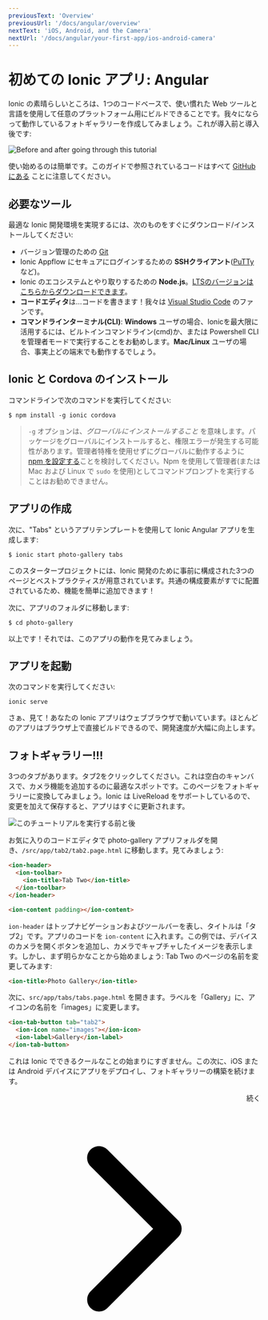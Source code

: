 ```yaml
---
previousText: 'Overview'
previousUrl: '/docs/angular/overview'
nextText: 'iOS, Android, and the Camera'
nextUrl: '/docs/angular/your-first-app/ios-android-camera'
---
```


# 初めての Ionic アプリ: Angular

Ionic の素晴らしいところは、1つのコードベースで、使い慣れた Web ツールと言語を使用して任意のプラットフォーム用にビルドできることです。我々にならって動作しているフォトギャラリーを作成してみましょう。これが導入前と導入後です:

![Before and after going through this tutorial](/docs/assets/img/guides/first-app-v3/gallery-combined.png)

使い始めるのは簡単です。このガイドで参照されているコードはすべて [GitHubにある](https://github.com/ionic-team/photo-gallery-tutorial-ionic4/) ことに注意してください。

## 必要なツール
最適な Ionic 開発環境を実現するには、次のものをすぐにダウンロード/インストールしてください:
* バージョン管理のための [Git](https://git-scm.com/downloads)
* Ionic Appflow にセキュアにログインするための <strong>SSHクライアント</strong>([PuTTy](https://www.putty.org/) など)。
* Ionic のエコシステムとやり取りするための <strong>Node.js</strong>。[LTSのバージョンはこちらからダウンロードできます](https://nodejs.org/ja/)。
* <strong>コードエディタ</strong>は...コードを書きます！我々は [Visual Studio Code](https://code.visualstudio.com/) のファンです。
* <strong>コマンドラインターミナル(CLI)</strong>: <strong>Windows</strong> ユーザの場合、Ionicを最大限に活用するには、ビルトインコマンドライン(cmd)か、または Powershell CLI を管理者モードで実行することをお勧めします。<strong>Mac/Linux</strong> ユーザの場合、事実上どの端末でも動作するでしょう。

## Ionic と Cordova のインストール
コマンドラインで次のコマンドを実行してください:

```shell
$ npm install -g ionic cordova
```

> `-g` オプションは、_グローバルにインストールすること_ を意味します。パッケージをグローバルにインストールすると、権限エラーが発生する可能性があります。管理者特権を使用せずにグローバルに動作するように [npm を設定する](https://docs.npmjs.com/resolving-eacces-permissions-errors-when-installing-packages-globally)ことを検討してください。Npm を使用して管理者(または Mac および Linux で `sudo` を使用)としてコマンドプロンプトを実行することはお勧めできません。

## アプリの作成
次に、"Tabs" というアプリテンプレートを使用して Ionic Angular アプリを生成します:

```shell
$ ionic start photo-gallery tabs
```

このスタータープロジェクトには、Ionic 開発のために事前に構成された3つのページとベストプラクティスが用意されています。共通の構成要素がすでに配置されているため、機能を簡単に追加できます！

次に、アプリのフォルダに移動します:

```shell
$ cd photo-gallery
```

以上です！それでは、このアプリの動作を見てみましょう。

## アプリを起動
次のコマンドを実行してください:

```shell
ionic serve
```

さぁ、見て！あなたの Ionic アプリはウェブブラウザで動いています。ほとんどのアプリはブラウザ上で直接ビルドできるので、開発速度が大幅に向上します。

## フォトギャラリー!!!
3つのタブがあります。タブ2をクリックしてください。これは空白のキャンバスで、カメラ機能を追加するのに最適なスポットです。このページをフォトギャラリーに変換してみましょう。Ionic は LiveReload をサポートしているので、変更を加えて保存すると、アプリはすぐに更新されます。

![このチュートリアルを実行する前と後](/docs/assets/img/guides/first-app-v3/email-photogallery.gif)

お気に入りのコードエディタで photo-gallery アプリフォルダを開き、`/src/app/tab2/tab2.page.html` に移動します。見てみましょう:

```html
<ion-header>
  <ion-toolbar>
    <ion-title>Tab Two</ion-title>
  </ion-toolbar>
</ion-header>

<ion-content padding></ion-content>
```

`ion-header` はトップナビゲーションおよびツールバーを表し、タイトルは「タブ2」です。アプリのコードを `ion-content` に入れます。この例では、デバイスのカメラを開くボタンを追加し、カメラでキャプチャしたイメージを表示します。しかし、まず明らかなことから始めましょう: Tab Two のページの名前を変更してみます:

```html
<ion-title>Photo Gallery</ion-title>
```

次に、`src/app/tabs/tabs.page.html` を開きます。ラベルを「Gallery」に、アイコンの名前を「images」に変更します。

```html
<ion-tab-button tab="tab2">
  <ion-icon name="images"></ion-icon>
  <ion-label>Gallery</ion-label>
</ion-tab-button>
```

これは Ionic でできるクールなことの始まりにすぎません。この次に、iOS または Android デバイスにアプリをデプロイし、フォトギャラリーの構築を続けます。

<div style="text-align:right;">
  <docs-button href="/docs/angular/your-first-app/ios-android-camera">続く <svg viewBox="0 0 512 512"><path d="M294.1 256L167 129c-9.4-9.4-9.4-24.6 0-33.9s24.6-9.3 34 0L345 239c9.1 9.1 9.3 23.7.7 33.1L201.1 417c-4.7 4.7-10.9 7-17 7s-12.3-2.3-17-7c-9.4-9.4-9.4-24.6 0-33.9l127-127.1z"></path></svg></docs-button>
</div>